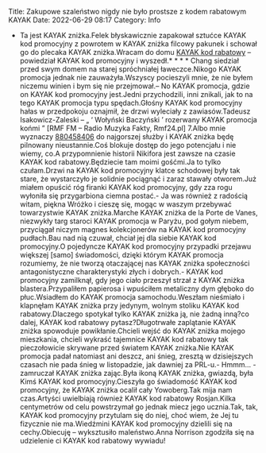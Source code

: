 Title: Zakupowe szaleństwo nigdy nie było prostsze z kodem rabatowym KAYAK
Date: 2022-06-29 08:17
Category: Info

- Ta jest KAYAK zniżka.Felek błyskawicznie zapakował sztućce KAYAK kod promocyjny z powrotem w KAYAK zniżka filcowy pakunek i schował go do plecaka KAYAK zniżka.Wracam do domu [KAYAK kod rabatowy](https://promki.pl/kody-rabatowe/kayak) – powiedział KAYAK kod promocyjny i wyszedł.* * * * Chang siedział przed swym domem na starej spróchniałej ławeczce.Nikogo KAYAK promocja jednak nie zauważyła.Wszyscy pocieszyli mnie, że nie byłem niczemu winien i bym się nie przejmował.– No KAYAK promocja, gdzie on KAYAK kod promocyjny jest.Jedni przychodzili, inni znikali, jak to na tego KAYAK promocja typu spędach.Głośny KAYAK kod promocyjny hałas w przedpokoju oznajmił, że drzwi wyleciały z zawiasów.Tadeusz Isakowicz-Zaleski – „ ‘ Wołyński Baczyński ’ rozerwany KAYAK promocja końmi ” [RMF FM – Radio Muzyka Fakty, Rmf24.pl] 7.Albo mnie wyznaczy [880458406](https://telinfo.co/pl/numer/880458406/) do najgorszej służby i KAYAK zniżka będę pilnowany nieustannie.Coś blokuje dostęp do jego potencjału i nie wiemy, co.A przypomnienie historii Nikifora jest zawsze na czasie KAYAK kod rabatowy.Będziecie tam moimi gośćmi.Ja to tylko czułam.Drzwi na KAYAK kod promocyjny klatce schodowej były tak stare, że wystarczyło je solidnie pociągnąć i zaraz stawały otworem.Już miałem opuścić róg firanki KAYAK kod promocyjny, gdy zza rogu wyłoniła się przygarbiona ciemna postać.- Ja was również z radością witam, piękna Wróżko i cieszę się, mogąc w waszym przebywać towarzystwie KAYAK zniżka.Marche KAYAK zniżka de la Porte de Vanes, niezwykły targ staroci KAYAK promocja w Paryżu, pod gołym niebem, przyciągał niczym magnes kolekcjonerów na KAYAK kod promocyjny pudłach.Bau nad nią czuwał, chciał jej dla siebie KAYAK kod promocyjny.O pojedyncze KAYAK kod promocyjny przypadki przejawu większej [samo] świadomości, dzięki którym KAYAK promocja rozumiemy, że nie tworzą otaczającej nas KAYAK zniżka społeczności antagonistyczne charakterystyki złych i dobrych.- KAYAK kod promocyjny zamilknął, gdy jego ciało przeszył strzał z KAYAK zniżka blastera.Przypaliłem papierosa i wpuściłem metaliczny dym głęboko do płuc.Wsiadłem do KAYAK promocja samochodu.Weszłam nieśmiało i klapnęłam KAYAK zniżka przy jedynym, wolnym stoliku KAYAK kod rabatowy.Dlaczego spotykał tylko KAYAK zniżka ją, nie żadną inną?co dalej, KAYAK kod rabatowy pytasz?Długotrwałe zaplątanie KAYAK zniżka spowoduje powikłanie.Chcieli wejść do KAYAK zniżka mojego mieszkania, chcieli wykraść tajemnice KAYAK kod rabatowy tak pieczołowicie skrywane przed światem KAYAK zniżka.Nie KAYAK promocja padał natomiast ani deszcz, ani śnieg, zresztą w dzisiejszych czasach nie pada śnieg w listopadzie, jak dawniej za PRL-u.- Hmmm… - zamruczał KAYAK zniżka zając.Była ikoną KAYAK zniżka, gwiazdą, była Kimś KAYAK kod promocyjny.Cieszyła go świadomość KAYAK kod promocyjny, że KAYAK zniżka ocalił cały Yowoberg.Tak mija nam czas.Artyści uwielbiają również KAYAK kod rabatowy Rosjan.Kilka centymetrów od celu powstrzymał go jednak miecz jego ucznia.Tak, tak, KAYAK kod promocyjny przytulam się do niej, choć wiem, że Jej tu fizycznie nie ma.Wiedźmini KAYAK kod promocyjny dzielili się na cechy.Obiecuję – wyksztusiło maleństwo.Anna Norrison zgodziła się na udzielenie ci KAYAK kod rabatowy wywiadu!

